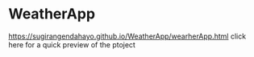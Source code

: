 # WeatherApp
https://sugirangendahayo.github.io/WeatherApp/wearherApp.html click here for a quick preview of the ptoject 
